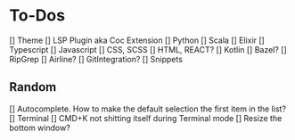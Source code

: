 # To-Dos
[] Theme
[] LSP Plugin aka Coc Extension
  [] Python
  [] Scala
  [] Elixir
  [] Typescript
  [] Javascript
  [] CSS, SCSS
  [] HTML, REACT?
  [] Kotlin
  [] Bazel?
[] RipGrep
[] Airline?
[] GitIntegration?
[] Snippets

## Random
[] Autocomplete. How to make the default selection the first item in the list?
[] Terminal 
  [] CMD+K not shitting itself during Terminal mode
  [] Resize the bottom window?
